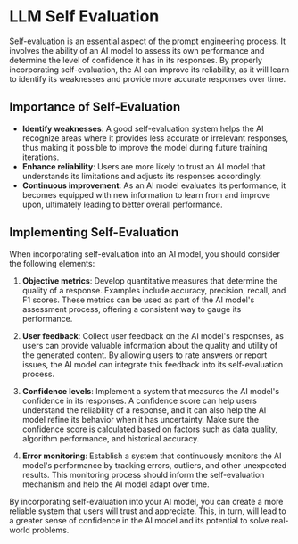 # LLM Self Evaluation

Self-evaluation is an essential aspect of the prompt engineering process. It involves the ability of an AI model to assess its own performance and determine the level of confidence it has in its responses. By properly incorporating self-evaluation, the AI can improve its reliability, as it will learn to identify its weaknesses and provide more accurate responses over time.

## Importance of Self-Evaluation

- **Identify weaknesses**: A good self-evaluation system helps the AI recognize areas where it provides less accurate or irrelevant responses, thus making it possible to improve the model during future training iterations.
- **Enhance reliability**: Users are more likely to trust an AI model that understands its limitations and adjusts its responses accordingly.
- **Continuous improvement**: As an AI model evaluates its performance, it becomes equipped with new information to learn from and improve upon, ultimately leading to better overall performance.

## Implementing Self-Evaluation

When incorporating self-evaluation into an AI model, you should consider the following elements:

1. **Objective metrics**: Develop quantitative measures that determine the quality of a response. Examples include accuracy, precision, recall, and F1 scores. These metrics can be used as part of the AI model's assessment process, offering a consistent way to gauge its performance.

2. **User feedback**: Collect user feedback on the AI model's responses, as users can provide valuable information about the quality and utility of the generated content. By allowing users to rate answers or report issues, the AI model can integrate this feedback into its self-evaluation process.

3. **Confidence levels**: Implement a system that measures the AI model's confidence in its responses. A confidence score can help users understand the reliability of a response, and it can also help the AI model refine its behavior when it has uncertainty. Make sure the confidence score is calculated based on factors such as data quality, algorithm performance, and historical accuracy.

4. **Error monitoring**: Establish a system that continuously monitors the AI model's performance by tracking errors, outliers, and other unexpected results. This monitoring process should inform the self-evaluation mechanism and help the AI model adapt over time.

By incorporating self-evaluation into your AI model, you can create a more reliable system that users will trust and appreciate. This, in turn, will lead to a greater sense of confidence in the AI model and its potential to solve real-world problems.